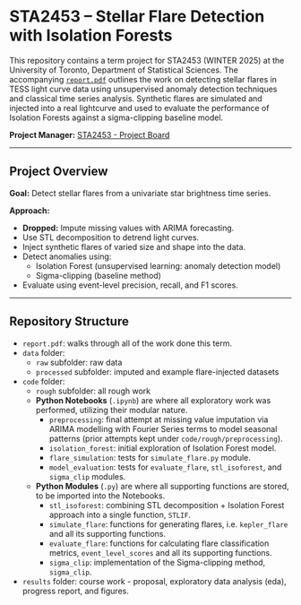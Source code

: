 # STA2453 – Stellar Flare Detection with Isolation Forests

This repository contains a term project for STA2453 (WINTER 2025) at the University of Toronto, Department of Statistical Sciences. The accompanying [`report.pdf`](./report.pdf) outlines the work on detecting stellar flares in TESS light curve data using unsupervised anomaly detection techniques and classical time series analysis. Synthetic flares are simulated and injected into a real lightcurve and used to evaluate the performance of Isolation Forests against a sigma-clipping baseline model.

**Project Manager:** [STA2453 - Project Board](https://voracious-cereal-782.notion.site/1438b211751680248c78eaaaf45572ac?v=4aad22e7653a46b6aa719c4dfa2ed213)

---

## Project Overview

**Goal:** Detect stellar flares from a univariate star brightness time series.

**Approach:**
- **Dropped:** Impute missing values with ARIMA forecasting.
- Use STL decomposition to detrend light curves.
- Inject synthetic flares of varied size and shape into the data.
- Detect anomalies using:
  - Isolation Forest (unsupervised learning: anomaly detection model)
  - Sigma-clipping (baseline method)
- Evaluate using event-level precision, recall, and F1 scores.

---

## Repository Structure

- `report.pdf`: walks through all of the work done this term.
- `data` folder:
    - `raw` subfolder: raw data
    - `processed` subfolder: imputed and example flare-injected datasets
- `code` folder:
    - `rough` subfolder: all rough work
    - **Python Notebooks** (`.ipynb`) are where all exploratory work was performed, utilizing their modular nature.
        - `preprocessing`: final attempt at missing value imputation via ARIMA modelling with Fourier Series terms to model seasonal patterns (prior attempts kept under `code/rough/preprocessing`).
        - `isolation_forest`: initial exploration of Isolation Forest model.
        - `flare_simulation`: tests for `simulate_flare.py` module.
        - `model_evaluation`: tests for `evaluate_flare`, `stl_isoforest`, and `sigma_clip` modules.
    - **Python Modules** (`.py`) are where all supporting functions are stored, to be imported into the Notebooks.
        - `stl_isoforest`: combining STL decomposition + Isolation Forest approach into a single function, `STLIF`.
        - `simulate_flare`: functions for generating flares, i.e. `kepler_flare` and all its supporting functions.
        - `evaluate_flare`: functions for calculating flare classification metrics, `event_level_scores` and all its supporting functions.
        - `sigma_clip`: implementation of the Sigma-clipping method, `sigma_clip`.
- `results` folder: course work - proposal, exploratory data analysis (eda), progress report, and figures.

